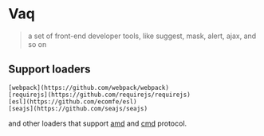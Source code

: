 # Vaq

> a set of front-end developer tools, like suggest, mask, alert, ajax, and so on

## Support loaders

	[webpack](https://github.com/webpack/webpack)
	[requirejs](https://github.com/requirejs/requirejs)
	[esl](https://github.com/ecomfe/esl)
	[seajs](https://github.com/seajs/seajs)

and other loaders that support [amd](https://github.com/amdjs/amdjs-api/wiki/AMD) and [cmd](https://github.com/seajs/seajs/issues/242) protocol.
